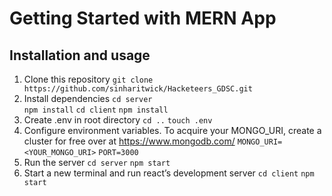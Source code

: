 # Getting Started with MERN App

## Installation and usage

1. Clone this repository
    `git clone https://github.com/sinharitwick/Hacketeers_GDSC.git`
2. Install dependencies
    `cd server`  
    `npm install`
    `cd client`
    `npm install`
3. Create .env in root directory
    `cd ..`
    `touch .env`
4. Configure environment variables. To acquire your MONGO_URI, create a cluster for free over at https://www.mongodb.com/
    `MONGO_URI=<YOUR_MONGO_URI>`
    `PORT=3000`
5. Run the server
    `cd server`
    `npm start`
6. Start a new terminal and run react’s development server
    `cd client`
    `npm start`